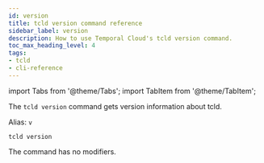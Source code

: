 ```yaml
---
id: version
title: tcld version command reference
sidebar_label: version
description: How to use Temporal Cloud's tcld version command.
toc_max_heading_level: 4
tags:
- tcld
- cli-reference
---
```


<!-- THIS FILE IS GENERATED. DO NOT EDIT THIS FILE DIRECTLY -->

import Tabs from '@theme/Tabs';
import TabItem from '@theme/TabItem';

The `tcld version` command gets version information about tcld.

Alias: `v`

`tcld version`

The command has no modifiers.
